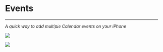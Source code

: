 # Events
------------------
*A quick way to add multiple Calendar events on your iPhone*

![](http://ryancortez.com/Events%20Icon.png)

![](http://ryancortez.com/Events-9to5-GIF)
